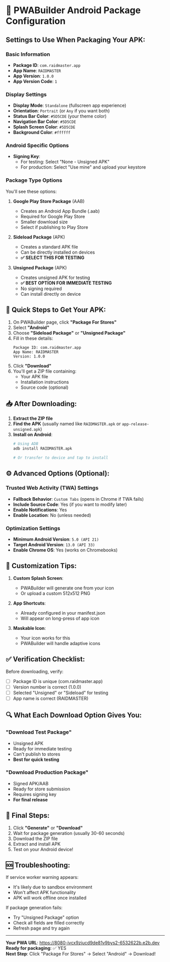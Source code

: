 # 📱 PWABuilder Android Package Configuration

## Settings to Use When Packaging Your APK:

### Basic Information
- **Package ID**: `com.raidmaster.app`
- **App Name**: `RAIDMASTER`
- **App Version**: `1.0.0`
- **App Version Code**: `1`

### Display Settings
- **Display Mode**: `Standalone` (fullscreen app experience)
- **Orientation**: `Portrait` (or `Any` if you want both)
- **Status Bar Color**: `#5D5CDE` (your theme color)
- **Navigation Bar Color**: `#5D5CDE`
- **Splash Screen Color**: `#5D5CDE`
- **Background Color**: `#ffffff`

### Android Specific Options
- **Signing Key**: 
  - For testing: Select "None - Unsigned APK"
  - For production: Select "Use mine" and upload your keystore

### Package Type Options

You'll see these options:

1. **Google Play Store Package** (AAB)
   - Creates an Android App Bundle (.aab)
   - Required for Google Play Store
   - Smaller download size
   - Select if publishing to Play Store

2. **Sideload Package** (APK)
   - Creates a standard APK file
   - Can be directly installed on devices
   - **✅ SELECT THIS FOR TESTING**

3. **Unsigned Package** (APK)
   - Creates unsigned APK for testing
   - **✅ BEST OPTION FOR IMMEDIATE TESTING**
   - No signing required
   - Can install directly on device

## 🚀 Quick Steps to Get Your APK:

1. On PWABuilder page, click **"Package For Stores"**
2. Select **"Android"**
3. Choose **"Sideload Package"** or **"Unsigned Package"**
4. Fill in these details:
   ```
   Package ID: com.raidmaster.app
   App Name: RAIDMASTER
   Version: 1.0.0
   ```
5. Click **"Download"**
6. You'll get a ZIP file containing:
   - Your APK file
   - Installation instructions
   - Source code (optional)

## 📥 After Downloading:

1. **Extract the ZIP file**
2. **Find the APK** (usually named like `RAIDMASTER.apk` or `app-release-unsigned.apk`)
3. **Install on Android**:
   ```bash
   # Using ADB
   adb install RAIDMASTER.apk
   
   # Or transfer to device and tap to install
   ```

## ⚙️ Advanced Options (Optional):

### Trusted Web Activity (TWA) Settings
- **Fallback Behavior**: `Custom Tabs` (opens in Chrome if TWA fails)
- **Include Source Code**: Yes (if you want to modify later)
- **Enable Notifications**: Yes
- **Enable Location**: No (unless needed)

### Optimization Settings
- **Minimum Android Version**: `5.0 (API 21)`
- **Target Android Version**: `13.0 (API 33)`
- **Enable Chrome OS**: Yes (works on Chromebooks)

## 🎨 Customization Tips:

1. **Custom Splash Screen**:
   - PWABuilder will generate one from your icon
   - Or upload a custom 512x512 PNG

2. **App Shortcuts**:
   - Already configured in your manifest.json
   - Will appear on long-press of app icon

3. **Maskable Icon**:
   - Your icon works for this
   - PWABuilder will handle adaptive icons

## ✅ Verification Checklist:

Before downloading, verify:
- [ ] Package ID is unique (com.raidmaster.app)
- [ ] Version number is correct (1.0.0)
- [ ] Selected "Unsigned" or "Sideload" for testing
- [ ] App name is correct (RAIDMASTER)

## 🔍 What Each Download Option Gives You:

### "Download Test Package"
- Unsigned APK
- Ready for immediate testing
- Can't publish to stores
- **Best for quick testing**

### "Download Production Package"
- Signed APK/AAB
- Ready for store submission
- Requires signing key
- **For final release**

## 📝 Final Steps:

1. Click **"Generate"** or **"Download"**
2. Wait for package generation (usually 30-60 seconds)
3. Download the ZIP file
4. Extract and install APK
5. Test on your Android device!

## 🆘 Troubleshooting:

If service worker warning appears:
- It's likely due to sandbox environment
- Won't affect APK functionality
- APK will work offline once installed

If package generation fails:
- Try "Unsigned Package" option
- Check all fields are filled correctly
- Refresh page and try again

---

**Your PWA URL**: https://8080-ivcx9zjucd9de81v9bys2-6532622b.e2b.dev  
**Ready for packaging**: ✅ YES  
**Next Step**: Click "Package For Stores" → Select "Android" → Download!